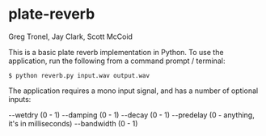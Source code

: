 plate-reverb
============

Greg Tronel, Jay Clark, Scott McCoid

This is a basic plate reverb implementation in Python.
To use the application, run the following from a command prompt / terminal:

<code>$ python reverb.py input.wav output.wav</code>

The application requires a mono input signal, and has a number of optional inputs:

--wetdry (0 - 1)
--damping (0 - 1)
--decay (0 - 1)
--predelay (0 - anything, it's in milliseconds)
--bandwidth (0 - 1)



